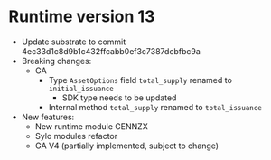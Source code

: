 # Runtime version 13
- Update substrate to commit 4ec33d1c8d9b1c432ffcabb0ef3c7387dcbfbc9a
- Breaking changes:
	- GA
		- Type `AssetOptions` field `total_supply` renamed to `initial_issuance`
			- SDK type needs to be updated
		- Internal method `total_supply` renamed to `total_issuance`
- New features:
	- New runtime module CENNZX
	- Sylo modules refactor
	- GA V4 (partially implemented, subject to change)
